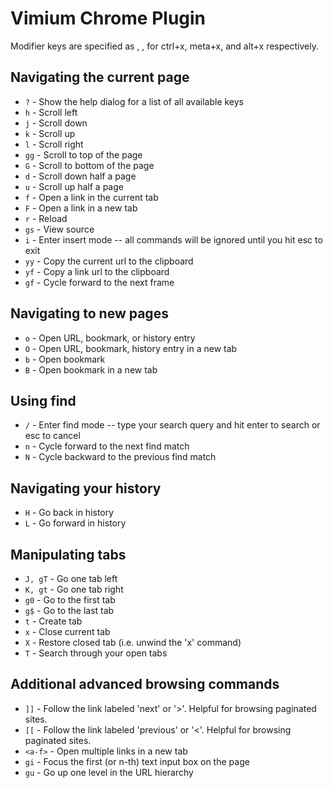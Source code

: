 # Vimium Chrome Plugin
Modifier keys are specified as <c-x>, <m-x>, <a-x> for ctrl+x, meta+x, and alt+x respectively.

## Navigating the current page
- `?` - Show the help dialog for a list of all available keys
- `h` - Scroll left
- `j` - Scroll down
- `k` - Scroll up
- `l` - Scroll right
- `gg` - Scroll to top of the page
- `G` - Scroll to bottom of the page
- `d` - Scroll down half a page
- `u` - Scroll up half a page
- `f` - Open a link in the current tab
- `F` - Open a link in a new tab
- `r` - Reload
- `gs` - View source
- `i` - Enter insert mode -- all commands will be ignored until you hit esc to exit
- `yy` - Copy the current url to the clipboard
- `yf` - Copy a link url to the clipboard
- `gf` - Cycle forward to the next frame

## Navigating to new pages
- `o` - Open URL, bookmark, or history entry
- `O` - Open URL, bookmark, history entry in a new tab
- `b` - Open bookmark
- `B` - Open bookmark in a new tab

## Using find
- `/` - Enter find mode -- type your search query and hit enter to search or esc to cancel
- `n` - Cycle forward to the next find match
- `N` - Cycle backward to the previous find match

## Navigating your history
- `H` - Go back in history
- `L` - Go forward in history

## Manipulating tabs
- `J, gT` - Go one tab left
- `K, gt` - Go one tab right
- `g0` - Go to the first tab
- `g$` - Go to the last tab
- `t` - Create tab
- `x` - Close current tab
- `X` - Restore closed tab (i.e. unwind the 'x' command)
- `T` - Search through your open tabs

## Additional advanced browsing commands
- `]]` - Follow the link labeled 'next' or '>'. Helpful for browsing paginated sites.
- `[[` - Follow the link labeled 'previous' or '<'. Helpful for browsing paginated sites.
- `<a-f>` - Open multiple links in a new tab
- `gi` - Focus the first (or n-th) text input box on the page
- `gu` - Go up one level in the URL hierarchy